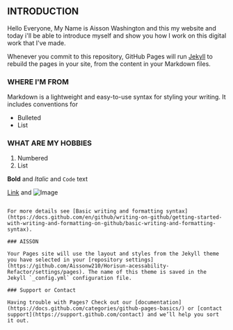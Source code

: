 ## INTRODUCTION

Hello Everyone, My Name is Aisson Washington and this my website and today i'll be able to introduce myself and show you how I work on this digital work that I've made.

Whenever you commit to this repository, GitHub Pages will run [Jekyll](https://jekyllrb.com/) to rebuild the pages in your site, from the content in your Markdown files.

### WHERE I'M FROM

Markdown is a lightweight and easy-to-use syntax for styling your writing. It includes conventions for

- Bulleted
- List
### WHAT ARE MY HOBBIES

1. Numbered
2. List

**Bold** and _Italic_ and `Code` text

[Link](url) and ![Image](src)
```

For more details see [Basic writing and formatting syntax](https://docs.github.com/en/github/writing-on-github/getting-started-with-writing-and-formatting-on-github/basic-writing-and-formatting-syntax).

### AISSON

Your Pages site will use the layout and styles from the Jekyll theme you have selected in your [repository settings](https://github.com/Aissonw210/Horisun-acessability-Refactor/settings/pages). The name of this theme is saved in the Jekyll `_config.yml` configuration file.

### Support or Contact

Having trouble with Pages? Check out our [documentation](https://docs.github.com/categories/github-pages-basics/) or [contact support](https://support.github.com/contact) and we’ll help you sort it out.

